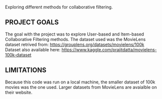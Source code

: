 Exploring different methods for collaborative filtering.

PROJECT GOALS
-------------
The goal with the project was to explore User-based and Item-based Collaborative Filtering methods. 
The dataset used was the MovieLens dataset retrived from: https://grouplens.org/datasets/movielens/100k
Dataset also available here: https://www.kaggle.com/prajitdatta/movielens-100k-dataset

LIMITATIONS
-----------
Because this code was run on a local machine, the smaller dataset of 100k movies was the one used. Larger datasets from MovieLens are avaialble on their website.
